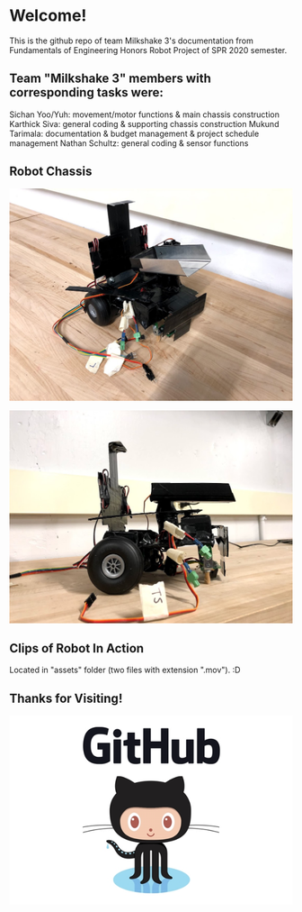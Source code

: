 # Welcome!

This is the github repo of team Milkshake 3's documentation from Fundamentals of Engineering Honors Robot Project of SPR 2020 semester.

## Team "Milkshake 3" members with corresponding tasks were:

Sichan Yoo/Yuh: movement/motor functions & main chassis construction
Karthick Siva: general coding & supporting chassis construction
Mukund Tarimala: documentation & budget management & project schedule management
Nathan Schultz: general coding & sensor functions

## Robot Chassis

![chassis](/assets/IMG_0910.jpg)

![chassis2](/assets/IMG_0920.jpg)

## Clips of Robot In Action

Located in "assets" folder (two files with extension ".mov"). :D

## Thanks for Visiting!

![octo](/assets/githublogo.jpg)
